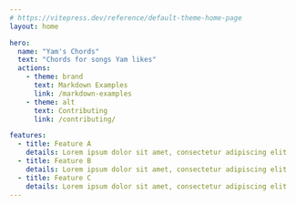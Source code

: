 ```yaml
---
# https://vitepress.dev/reference/default-theme-home-page
layout: home

hero:
  name: "Yam's Chords"
  text: "Chords for songs Yam likes"
  actions:
    - theme: brand
      text: Markdown Examples
      link: /markdown-examples
    - theme: alt
      text: Contributing
      link: /contributing/

features:
  - title: Feature A
    details: Lorem ipsum dolor sit amet, consectetur adipiscing elit
  - title: Feature B
    details: Lorem ipsum dolor sit amet, consectetur adipiscing elit
  - title: Feature C
    details: Lorem ipsum dolor sit amet, consectetur adipiscing elit
---
```


